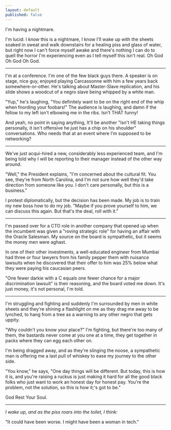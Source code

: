 ```yaml
---
layout: default
published: false
---
```


I'm having a nightmare.

I'm lucid: I *know* this is a nightmare, I know I'll wake up with the sheets soaked in sweat and walk downstairs for a healing piss and glass of water, but right now I can't force myself awake and there's nothing I can do to quell the horror I'm experiencing even as I tell myself this isn't real. Oh God Oh God Oh God.

---

I'm at a conference. I'm one of the few black guys there. A speaker is on stage, nice guy, enjoyed playing Carcassonne with him a few years back somewhere-or-other. He's talking about Master-Slave replication, and his slide shows a woodcut of a negro slave being whipped by a white man.

"Yup," he's laughing, "You definitely want to be on the right end of the whip when fnording your foobars!" The audience is laughing, and damn if the fellow to my left isn't elbowing me in the ribs. Isn't THAT funny!

And yeah, no point in saying anything, It'll be another "Isn't HE taking things personally, it isn't offensive he just has a chip on his shoulder" conversations. Who needs that at an event where I'm supposed to be networking?

---

We've just acqui-hired a new, considerably less experienced team, and I'm being told why I will be reporting to their manager instead of the other way around. 

"Well," the President explains, "I'm concerned about the cultural fit. You see, they're from North Carolina, and I'm not sure how well they'd take direction from someone like you. I don't care personally, but this is a business."

I protest diplomatically, but the decision has been made. My job is to train my new boss how to do my job. "Maybe if you prove yourself to him, we can discuss this again. But that's the deal, roll with it."

---

I'm passed over for a CTO role in another company that opened up when the incumbent was given a "roving strategic role" for having an affair with the Oracle Salesman. My source on the board is sympathetic, but it seems the money men were aghast.

In one of their other investments, a well-educated engineer from Mumbai had three or four lawyers from his family pepper them with nuisance lawsuits when he discovered that their offer to him was 25% below what they were paying his caucasian peers.

"One fewer darkie with a C equals one fewer chance for a major discrimination lawsuit" is their reasoning, and the board voted me down. It's just money, it's not personal, I'm told.

---

I'm struggling and fighting and suddenly I'm surrounded by men in white sheets and they're shining a flashlight on me as they drag me away to be lynched, to hang from a tree as a warning to any other negro that gets uppity.

"Why couldn't you know your place?" I'm fighting, but there're too many of them, the bastards never come at you one at a time, they get together in packs where they can egg each other on.

I'm being dragged away, and as they're slinging the noose, a sympathetic man is offering me a last pull of whiskey to ease my journey to the other side.

"You know," he says, "One day things will be different. But today, this is how it is, and you're raising a ruckus is just making it hard for all the good black folks who just want to work an honest day for honest pay. You're the problem, not the solution, so this is how it;'s got to be."

God Rest Your Soul.

---

*I wake up, and as the piss roars into the toilet, I think:*

"It could have been worse. I might have been a woman in tech."